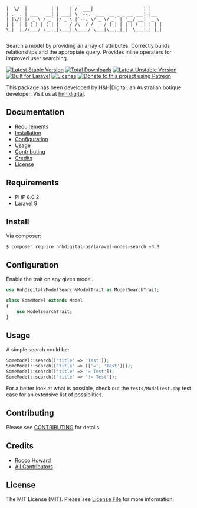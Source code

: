 ```
___  ___          _      _ _____                     _     
|  \/  |         | |    | /  ___|                   | |    
| .  . | ___   __| | ___| \ `--.  ___  __ _ _ __ ___| |__  
| |\/| |/ _ \ / _` |/ _ \ |`--. \/ _ \/ _` | '__/ __| '_ \ 
| |  | | (_) | (_| |  __/ /\__/ /  __/ (_| | | | (__| | | |
\_|  |_/\___/ \__,_|\___|_\____/ \___|\__,_|_|  \___|_| |_|
                                                           
```

Search a model by providing an array of attributes. Correctly builds relationships and the appropiate query. Provides inline operaters for improved user searching.

[![Latest Stable Version](https://poser.pugx.org/hnhdigital-os/laravel-model-search/v/stable.svg)](https://packagist.org/packages/hnhdigital-os/laravel-model-search) [![Total Downloads](https://poser.pugx.org/hnhdigital-os/laravel-model-search/downloads.svg)](https://packagist.org/packages/hnhdigital-os/laravel-model-search) [![Latest Unstable Version](https://poser.pugx.org/hnhdigital-os/laravel-model-search/v/unstable.svg)](https://packagist.org/packages/hnhdigital-os/laravel-model-search) [![Built for Laravel](https://img.shields.io/badge/Built_for-Laravel-green.svg)](https://laravel.com/) [![License](https://poser.pugx.org/hnhdigital-os/laravel-model-search/license.svg)](https://packagist.org/packages/hnhdigital-os/laravel-model-search) [![Donate to this project using Patreon](https://img.shields.io/badge/patreon-donate-yellow.svg)](https://patreon.com/RoccoHoward)

This package has been developed by H&H|Digital, an Australian botique developer. Visit us at [hnh.digital](http://hnh.digital).

## Documentation

* [Requirements](#requirements)
* [Installation](#install)
* [Configuration](#configuration)
* [Usage](#usage)
* [Contributing](#contributing)
* [Credits](#credits)
* [License](#license)

## Requirements

* PHP 8.0.2
* Laravel 9

## Install

Via composer:

`$ composer require hnhdigital-os/laravel-model-search ~3.0`

## Configuration

Enable the trait on any given model.

```php
use HnhDigital\ModelSearch\ModelTrait as ModelSearchTrait;

class SomeModel extends Model
{
    use ModelSearchTrait;
}
```

## Usage

A simple search could be:

```php
SomeModel::search(['title' => 'Test']);
SomeModel::search(['title' => [['=', 'Test']]]);
SomeModel::search(['title' => '= Test']);
SomeModel::search(['title' => '!= Test']);

```

For a better look at what is possible, check out the `tests/ModelTest.php` test case for an extensive list of possiblities.

## Contributing

Please see [CONTRIBUTING](https://github.com/hnhdigital-os/laravel-model-search/blob/master/CONTRIBUTING.md) for details.

## Credits

* [Rocco Howard](https://github.com/RoccoHoward)
* [All Contributors](https://github.com/hnhdigital-os/laravel-model-search/contributors)

## License

The MIT License (MIT). Please see [License File](https://github.com/hnhdigital-os/laravel-model-search/blob/master/LICENSE) for more information.
